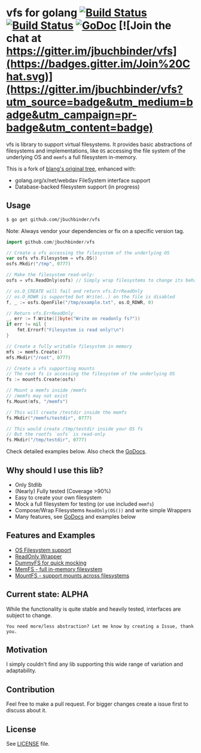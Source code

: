 vfs for golang [![Build Status](https://drone.io/github.com/jbuchbinder/vfs/status.png)](https://drone.io/github.com/jbuchbinder/vfs/latest) [![Build Status](https://secure.travis-ci.org/jbuchbinder/vfs.png)](http://travis-ci.org/jbuchbinder/vfs) [![GoDoc](https://godoc.org/github.com/jbuchbinder/vfs?status.png)](https://godoc.org/github.com/jbuchbinder/vfs) [![Join the chat at https://gitter.im/jbuchbinder/vfs](https://badges.gitter.im/Join%20Chat.svg)](https://gitter.im/jbuchbinder/vfs?utm_source=badge&utm_medium=badge&utm_campaign=pr-badge&utm_content=badge)
======

vfs is library to support virtual filesystems. It provides basic abstractions of filesystems and implementations, like `OS` accessing the file system of the underlying OS and `memfs` a full filesystem in-memory.

This is a fork of [blang's original tree](https://github.com/blang/vfs), enhanced with:

 * golang.org/x/net/webdav FileSystem interface support
 * Database-backed filesystem support (in progress)

Usage
-----
```bash
$ go get github.com/jbuchbinder/vfs
```
Note: Always vendor your dependencies or fix on a specific version tag.

```go
import github.com/jbuchbinder/vfs
```

```go
// Create a vfs accessing the filesystem of the underlying OS
var osfs vfs.Filesystem = vfs.OS()
osfs.Mkdir("/tmp", 0777)

// Make the filesystem read-only:
osfs = vfs.ReadOnly(osfs) // Simply wrap filesystems to change its behaviour

// os.O_CREATE will fail and return vfs.ErrReadOnly
// os.O_RDWR is supported but Write(..) on the file is disabled
f, _ := osfs.OpenFile("/tmp/example.txt", os.O_RDWR, 0)

// Return vfs.ErrReadOnly
_, err := f.Write([]byte("Write on readonly fs?"))
if err != nil {
    fmt.Errorf("Filesystem is read only!\n")
}

// Create a fully writable filesystem in memory
mfs := memfs.Create()
mfs.Mkdir("/root", 0777)

// Create a vfs supporting mounts
// The root fs is accessing the filesystem of the underlying OS
fs := mountfs.Create(osfs)

// Mount a memfs inside /memfs
// /memfs may not exist
fs.Mount(mfs, "/memfs")

// This will create /testdir inside the memfs
fs.Mkdir("/memfs/testdir", 0777)

// This would create /tmp/testdir inside your OS fs
// But the rootfs `osfs` is read-only
fs.Mkdir("/tmp/testdir", 0777)
```

Check detailed examples below. Also check the [GoDocs](http://godoc.org/github.com/jbuchbinder/vfs).

Why should I use this lib?
-----

- Only Stdlib
- (Nearly) Fully tested (Coverage >90%)
- Easy to create your own filesystem
- Mock a full filesystem for testing (or use included `memfs`)
- Compose/Wrap Filesystems `ReadOnly(OS())` and write simple Wrappers
- Many features, see [GoDocs](http://godoc.org/github.com/jbuchbinder/vfs) and examples below

Features and Examples
-----

- [OS Filesystem support](http://godoc.org/github.com/jbuchbinder/vfs#example-OsFS)
- [ReadOnly Wrapper](http://godoc.org/github.com/jbuchbinder/vfs#example-RoFS)
- [DummyFS for quick mocking](http://godoc.org/github.com/jbuchbinder/vfs#example-DummyFS)
- [MemFS - full in-memory filesystem](http://godoc.org/github.com/jbuchbinder/vfs/memfs#example-MemFS)
- [MountFS - support mounts across filesystems](http://godoc.org/github.com/jbuchbinder/vfs/mountfs#example-MountFS)

Current state: ALPHA
-----

While the functionality is quite stable and heavily tested, interfaces are subject to change. 

    You need more/less abstraction? Let me know by creating a Issue, thank you.

Motivation
-----

I simply couldn't find any lib supporting this wide range of variation and adaptability.

Contribution
-----

Feel free to make a pull request. For bigger changes create a issue first to discuss about it.

License
-----

See [LICENSE](LICENSE) file.
